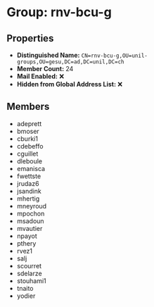 # Group: rnv-bcu-g

## Properties

- **Distinguished Name:** `CN=rnv-bcu-g,OU=unil-groups,OU=gesu,DC=ad,DC=unil,DC=ch`
- **Member Count:** 24
- **Mail Enabled:** ❌
- **Hidden from Global Address List:** ❌

## Members

- adeprett
- bmoser
- cburki1
- cdebeffo
- cguillet
- dleboule
- emanisca
- fwettste
- jrudaz6
- jsandink
- mhertig
- mneyroud
- mpochon
- msadoun
- mvautier
- npayot
- pthery
- rvez1
- salj
- scourret
- sdelarze
- stouhami1
- tnaito
- yodier
